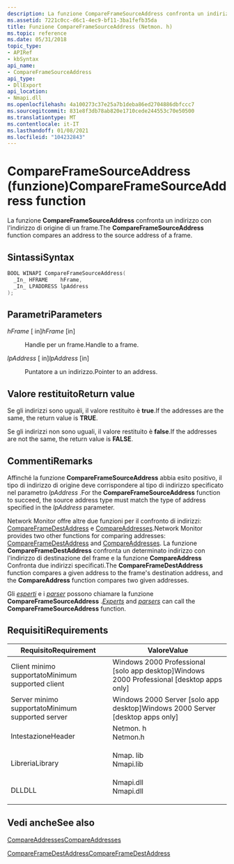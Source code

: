 ```yaml
---
description: La funzione CompareFrameSourceAddress confronta un indirizzo con l'indirizzo di origine di un frame.
ms.assetid: 7221c0cc-d6c1-4ec9-bf11-3ba1fefb35da
title: Funzione CompareFrameSourceAddress (Netmon. h)
ms.topic: reference
ms.date: 05/31/2018
topic_type:
- APIRef
- kbSyntax
api_name:
- CompareFrameSourceAddress
api_type:
- DllExport
api_location:
- Nmapi.dll
ms.openlocfilehash: 4a100273c37e25a7b1deba86ed2704886dbfccc7
ms.sourcegitcommit: 831e8f3db78ab820e1710cede244553c70e50500
ms.translationtype: MT
ms.contentlocale: it-IT
ms.lasthandoff: 01/08/2021
ms.locfileid: "104232843"
---
```

# <a name="compareframesourceaddress-function"></a><span data-ttu-id="82054-103">CompareFrameSourceAddress (funzione)</span><span class="sxs-lookup"><span data-stu-id="82054-103">CompareFrameSourceAddress function</span></span>

<span data-ttu-id="82054-104">La funzione **CompareFrameSourceAddress** confronta un indirizzo con l'indirizzo di origine di un frame.</span><span class="sxs-lookup"><span data-stu-id="82054-104">The **CompareFrameSourceAddress** function compares an address to the source address of a frame.</span></span>

## <a name="syntax"></a><span data-ttu-id="82054-105">Sintassi</span><span class="sxs-lookup"><span data-stu-id="82054-105">Syntax</span></span>


```C++
BOOL WINAPI CompareFrameSourceAddress(
  _In_ HFRAME    hFrame,
  _In_ LPADDRESS lpAddress
);
```



## <a name="parameters"></a><span data-ttu-id="82054-106">Parametri</span><span class="sxs-lookup"><span data-stu-id="82054-106">Parameters</span></span>

<dl> <dt>

<span data-ttu-id="82054-107">*hFrame* \[ in\]</span><span class="sxs-lookup"><span data-stu-id="82054-107">*hFrame* \[in\]</span></span>
</dt> <dd>

<span data-ttu-id="82054-108">Handle per un frame.</span><span class="sxs-lookup"><span data-stu-id="82054-108">Handle to a frame.</span></span>

</dd> <dt>

<span data-ttu-id="82054-109">*lpAddress* \[ in\]</span><span class="sxs-lookup"><span data-stu-id="82054-109">*lpAddress* \[in\]</span></span>
</dt> <dd>

<span data-ttu-id="82054-110">Puntatore a un indirizzo.</span><span class="sxs-lookup"><span data-stu-id="82054-110">Pointer to an address.</span></span>

</dd> </dl>

## <a name="return-value"></a><span data-ttu-id="82054-111">Valore restituito</span><span class="sxs-lookup"><span data-stu-id="82054-111">Return value</span></span>

<span data-ttu-id="82054-112">Se gli indirizzi sono uguali, il valore restituito è **true**.</span><span class="sxs-lookup"><span data-stu-id="82054-112">If the addresses are the same, the return value is **TRUE**.</span></span>

<span data-ttu-id="82054-113">Se gli indirizzi non sono uguali, il valore restituito è **false**.</span><span class="sxs-lookup"><span data-stu-id="82054-113">If the addresses are not the same, the return value is **FALSE**.</span></span>

## <a name="remarks"></a><span data-ttu-id="82054-114">Commenti</span><span class="sxs-lookup"><span data-stu-id="82054-114">Remarks</span></span>

<span data-ttu-id="82054-115">Affinché la funzione **CompareFrameSourceAddress** abbia esito positivo, il tipo di indirizzo di origine deve corrispondere al tipo di indirizzo specificato nel parametro *lpAddress* .</span><span class="sxs-lookup"><span data-stu-id="82054-115">For the **CompareFrameSourceAddress** function to succeed, the source address type must match the type of address specified in the *lpAddress* parameter.</span></span>

<span data-ttu-id="82054-116">Network Monitor offre altre due funzioni per il confronto di indirizzi: [CompareFrameDestAddress](compareframedestaddress.md) e [CompareAddresses](compareaddresses.md).</span><span class="sxs-lookup"><span data-stu-id="82054-116">Network Monitor provides two other functions for comparing addresses: [CompareFrameDestAddress](compareframedestaddress.md) and [CompareAddresses](compareaddresses.md).</span></span> <span data-ttu-id="82054-117">La funzione **CompareFrameDestAddress** confronta un determinato indirizzo con l'indirizzo di destinazione del frame e la funzione **CompareAddress** Confronta due indirizzi specificati.</span><span class="sxs-lookup"><span data-stu-id="82054-117">The **CompareFrameDestAddress** function compares a given address to the frame's destination address, and the **CompareAddress** function compares two given addresses.</span></span>

<span data-ttu-id="82054-118">Gli [*esperti*](e.md) e i [*parser*](p.md) possono chiamare la funzione **CompareFrameSourceAddress** .</span><span class="sxs-lookup"><span data-stu-id="82054-118">[*Experts*](e.md) and [*parsers*](p.md) can call the **CompareFrameSourceAddress** function.</span></span>

## <a name="requirements"></a><span data-ttu-id="82054-119">Requisiti</span><span class="sxs-lookup"><span data-stu-id="82054-119">Requirements</span></span>



| <span data-ttu-id="82054-120">Requisito</span><span class="sxs-lookup"><span data-stu-id="82054-120">Requirement</span></span> | <span data-ttu-id="82054-121">Valore</span><span class="sxs-lookup"><span data-stu-id="82054-121">Value</span></span> |
|-------------------------------------|--------------------------------------------------------------------------------------|
| <span data-ttu-id="82054-122">Client minimo supportato</span><span class="sxs-lookup"><span data-stu-id="82054-122">Minimum supported client</span></span><br/> | <span data-ttu-id="82054-123">Windows 2000 Professional \[solo app desktop\]</span><span class="sxs-lookup"><span data-stu-id="82054-123">Windows 2000 Professional \[desktop apps only\]</span></span><br/>                           |
| <span data-ttu-id="82054-124">Server minimo supportato</span><span class="sxs-lookup"><span data-stu-id="82054-124">Minimum supported server</span></span><br/> | <span data-ttu-id="82054-125">Windows 2000 Server \[solo app desktop\]</span><span class="sxs-lookup"><span data-stu-id="82054-125">Windows 2000 Server \[desktop apps only\]</span></span><br/>                                 |
| <span data-ttu-id="82054-126">Intestazione</span><span class="sxs-lookup"><span data-stu-id="82054-126">Header</span></span><br/>                   | <dl> <span data-ttu-id="82054-127"><dt>Netmon. h</dt></span><span class="sxs-lookup"><span data-stu-id="82054-127"><dt>Netmon.h</dt></span></span> </dl>  |
| <span data-ttu-id="82054-128">Libreria</span><span class="sxs-lookup"><span data-stu-id="82054-128">Library</span></span><br/>                  | <dl> <span data-ttu-id="82054-129"><dt>Nmap. lib</dt></span><span class="sxs-lookup"><span data-stu-id="82054-129"><dt>Nmapi.lib</dt></span></span> </dl> |
| <span data-ttu-id="82054-130">DLL</span><span class="sxs-lookup"><span data-stu-id="82054-130">DLL</span></span><br/>                      | <dl> <span data-ttu-id="82054-131"><dt>Nmapi.dll</dt></span><span class="sxs-lookup"><span data-stu-id="82054-131"><dt>Nmapi.dll</dt></span></span> </dl> |



## <a name="see-also"></a><span data-ttu-id="82054-132">Vedi anche</span><span class="sxs-lookup"><span data-stu-id="82054-132">See also</span></span>

<dl> <dt>

[<span data-ttu-id="82054-133">CompareAddresses</span><span class="sxs-lookup"><span data-stu-id="82054-133">CompareAddresses</span></span>](compareaddresses.md)
</dt> <dt>

[<span data-ttu-id="82054-134">CompareFrameDestAddress</span><span class="sxs-lookup"><span data-stu-id="82054-134">CompareFrameDestAddress</span></span>](compareframedestaddress.md)
</dt> </dl>

 

 




